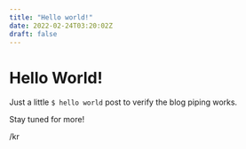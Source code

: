 ```yaml
---
title: "Hello world!"
date: 2022-02-24T03:20:02Z
draft: false
---
```

# Hello World!

Just a little `$ hello world` post to verify the blog piping works.

Stay tuned for more!

/kr